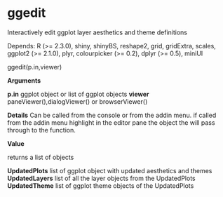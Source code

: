 # ggedit
Interactively edit ggplot layer aesthetics and theme definitions

Depends: R (>= 2.3.0), shiny, shinyBS, reshape2, grid, gridExtra, scales, ggplot2 (>= 2.1.0), plyr, colourpicker (>= 0.2), dplyr (>= 0.5), miniUI

ggedit(p.in,viewer)

**Arguments**

**p.in** ggplot object or list of ggplot objects
**viewer** paneViewer(),dialogViewer() or browserViewer()

**Details** Can be called from the console or from the addin menu. if called from the addin menu highlight in the editor pane the object the will pass through to the function.

**Value**

returns a list of objects

**UpdatedPlots** list of ggplot object with updated aesthetics and themes
**UpdatedLayers** list of all the layer objects from the UpdatedPlots
**UpdatedTheme** list of ggplot theme objects of the UpdatedPlots